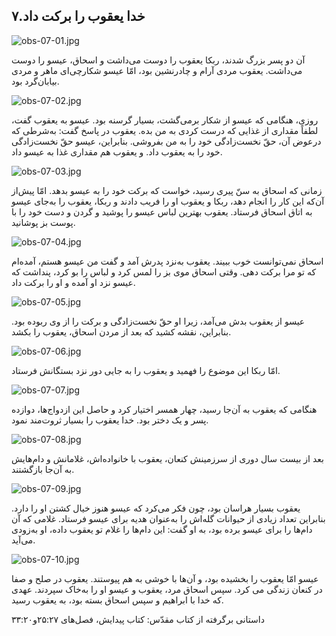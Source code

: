 ۷.خدا یعقوب را برکت داد
-----------------------

![obs-07-01.jpg](/var/www/vhosts/door43.org/httpdocs/data/gitrepo/media/en/obs/obs-07-01.jpg "obs-07-01.jpg")

آن دو پسر بزرگ شدند، ربکا یعقوب را دوست می‌داشت و اسحاق، عیسو را دوست
می‌داشت. یعقوب مردی آرام و چادر‌نشین بود، امّا عیسو شکارچی‌ای ماهر و
مردی بیابان‌گرد بود.

![obs-07-02.jpg](/var/www/vhosts/door43.org/httpdocs/data/gitrepo/media/en/obs/obs-07-02.jpg "obs-07-02.jpg")

روزی، هنگامی که عیسو از شکار برمی‌گشت، بسیار گرسنه بود. عیسو به یعقوب
گفت، لطفاً مقداری از غذایی که درست کردی به من بده. یعقوب در پاسخ گفت:
به‌شرطی که در‌عوض آن، حقّ نخست‌زادگی خود را به من بفروشی. بنابراین، عیسو
حقّ نخست‌زادگی خود را به یعقوب داد. و یعقوب هم مقداری غذا به عیسو داد.

![obs-07-03.jpg](/var/www/vhosts/door43.org/httpdocs/data/gitrepo/media/en/obs/obs-07-03.jpg "obs-07-03.jpg")

زمانی که اسحاق به سنّ پیری رسید، خواست که برکت خود را به عیسو بدهد. امّا
پیش‌از آن‌که این کار را انجام دهد، ربکا و یعقوب او را فریب دادند و ربکا،
یعقوب را به‌جای عیسو به اتاق اسحاق فرستاد. یعقوب بهترین لباس عیسو را
پوشید و گردن و دست خود را با پوست بز پوشانید.

![obs-07-04.jpg](/var/www/vhosts/door43.org/httpdocs/data/gitrepo/media/en/obs/obs-07-04.jpg "obs-07-04.jpg")

اسحاق نمی‌توانست خوب ببیند. یعقوب به‌نزد پدرش آمد و گفت من عیسو هستم،
آمده‌ام که تو مرا برکت دهی. وقتی اسحاق موی بز را لمس کرد و لباس را بو
کرد، پنداشت که عیسو نزد او آمده و او را برکت داد.

![obs-07-05.jpg](/var/www/vhosts/door43.org/httpdocs/data/gitrepo/media/en/obs/obs-07-05.jpg "obs-07-05.jpg")

عیسو از یعقوب بدش ‌می‌آمد، زیرا او حقّ نخست‌زادگی و برکت را از وی ربوده
بود. بنابراین، نقشه کشید که بعد از مردن اسحاق، یعقوب را بکشد.

![obs-07-06.jpg](/var/www/vhosts/door43.org/httpdocs/data/gitrepo/media/en/obs/obs-07-06.jpg "obs-07-06.jpg")

امّا ربکا این موضوع را فهمید و یعقوب را به جایی دور نزد بستگانش فرستاد.

![obs-07-07.jpg](/var/www/vhosts/door43.org/httpdocs/data/gitrepo/media/en/obs/obs-07-07.jpg "obs-07-07.jpg")

هنگامی که یعقوب به آن‌جا رسید، چهار همسر اختیار کرد و حاصل این
ازدواج‌ها، دوازده پسر و یک دختر بود. خدا یعقوب را بسیار ثروت‌مند نمود.

![obs-07-08.jpg](/var/www/vhosts/door43.org/httpdocs/data/gitrepo/media/en/obs/obs-07-08.jpg "obs-07-08.jpg")

بعد از بیست سال دوری از سرزمینش کنعان، یعقوب با خانواده‌اش، غلامانش و
دام‌هایش به آن‌جا بازگشتند.

![obs-07-09.jpg](/var/www/vhosts/door43.org/httpdocs/data/gitrepo/media/en/obs/obs-07-09.jpg "obs-07-09.jpg")

یعقوب بسیار هراسان بود، چون فکر می‌کرد که عیسو هنوز خیال کشتن او را
دارد. بنابراین تعداد زیادی از حیوانات گله‌اش را به‌عنوان هدیه برای عیسو
فرستاد. غلامی که آن دام‌ها را برای عیسو برده بود، به او گفت: این دام‌ها
را غلام تو یعقوب داده، او به‌زودی می‌آید.

![obs-07-10.jpg](/var/www/vhosts/door43.org/httpdocs/data/gitrepo/media/en/obs/obs-07-10.jpg "obs-07-10.jpg")

عیسو امّا یعقوب را بخشیده بود، و آن‌ها با خوشی به هم پیوستند. یعقوب در
صلح و صفا در کنعان زندگی می کرد. سپس اسحاق مرد، یعقوب و عیسو او را
به‌خاک سپردند. عهدی که خدا با ابراهیم و سپس اسحاق بسته بود، به یعقوب
رسید.

داستانی برگرفته از کتاب مقدّس: کتاب پیدایش، فصل‌های ۲۵:۲۷و۳۳:۲۰
